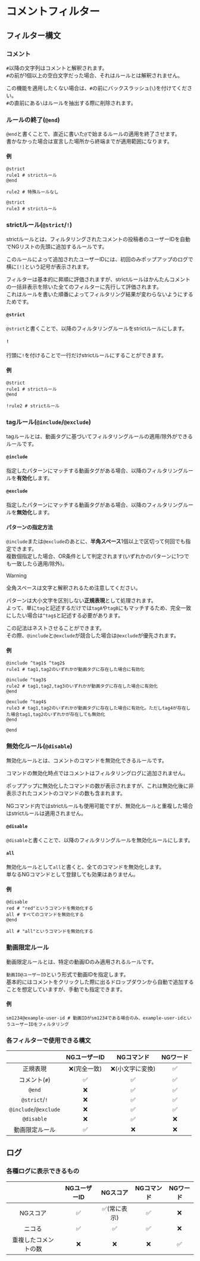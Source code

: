 # コメントフィルター

## フィルター構文

### コメント

`#`以降の文字列はコメントと解釈されます。  
`#`の前が1個以上の空白文字だった場合、それはルールとは解釈されません。

この機能を適用したくない場合は、`#`の前にバックスラッシュ(`\`)を付けてください。  
`#`の直前にある`\`はルールを抽出する際に削除されます。

### ルールの終了(`@end`)

`@end`と書くことで、直近に書いた`@`で始まるルールの適用を終了させます。  
書かなかった場合は宣言した場所から終端までが適用範囲になります。

#### 例

```
@strict
rule1 # strictルール
@end

rule2 # 特殊ルールなし

@strict
rule3 # strictルール
```

### strictルール(`@strict`/`!`)

strictルールとは、フィルタリングされたコメントの投稿者のユーザーIDを自動でNGリストの先頭に追加するルールです。

このルールによって追加されたユーザーIDには、初回のみポップアップのログで横に`[!]`という記号が表示されます。

フィルターは基本的に昇順に評価されますが、strictルールはかんたんコメントの一括非表示を除いた全てのフィルターに先行して評価されます。  
これはルールを書いた順番によってフィルタリング結果が変わらないようにするためです。

#### `@strict`

`@strict`と書くことで、以降のフィルタリングルールをstrictルールにします。

#### `!`

行頭に`!`を付けることで一行だけstrictルールにすることができます。

#### 例

```
@strict
rule1 # strictルール
@end

!rule2 # strictルール
```

### tagルール(`@include`/`@exclude`)

tagルールとは、動画タグに基づいてフィルタリングルールの適用/除外ができるルールです。

#### `@include`

指定したパターンにマッチする動画タグがある場合、以降のフィルタリングルールを**有効化**します。

#### `@exclude`

指定したパターンにマッチする動画タグがある場合、以降のフィルタリングルールを**無効化**します。

#### パターンの指定方法

`@include`または`@exclude`のあとに、**半角スペース**1個以上で区切って何回でも指定できます。  
複数個指定した場合、OR条件として判定されます(いずれかのパターンに1つでも一致したら適用/除外)。

> [!WARNING]
> 全角スペースは文字と解釈されるため注意してください。

パターンは大小文字を区別しない**正規表現**として処理されます。  
よって、単に`tag`と記述するだけでは`tagA`や`tagB`にもマッチするため、完全一致にしたい場合は`^tag$`と記述する必要があります。

この記法はネストさせることができます。  
その際、`@include`と`@exclude`が競合した場合は`@exclude`が優先されます。

#### 例

```
@include ^tag1$ ^tag2$
rule1 # tag1,tag2のいずれかが動画タグに存在した場合に有効化

@include ^tag3$
rule2 # tag1,tag2,tag3のいずれかが動画タグに存在した場合に有効化
@end

@exclude ^tag4$
rule3 # tag1,tag2のいずれかが動画タグに存在した場合に有効化。ただしtag4が存在した場合tag1,tag2のいずれかが存在しても無効化
@end

@end
```

### 無効化ルール(`@disable`)

無効化ルールとは、コメントのコマンドを無効化できるルールです。

コマンドの無効化時点ではコメントはフィルタリングログに追加されません。

ポップアップに無効化したコマンドの数が表示されますが、これは無効化後に非表示されたコメントのコマンドの数も含まれます。

NGコマンド内ではstrictルールも使用可能ですが、無効化ルールと重複した場合はstrictルールは適用されません。

#### `@disable`

`@disable`と書くことで、以降のフィルタリングルールを無効化ルールにします。

#### `all`

無効化ルールとして`all`と書くと、全てのコマンドを無効化します。  
単なるNGコマンドとして登録しても効果はありません。

#### 例

```
@disable
red # "red"というコマンドを無効化する
all # すべてのコマンドを無効化する
@end

all # "all"というコマンドを無効化する
```

### 動画限定ルール

動画限定ルールとは、特定の動画IDのみ適用されるルールです。

`動画ID@ユーザーID`という形式で動画IDを指定します。  
基本的にはコメントをクリックした際に出るドロップダウンから自動で追加することを想定していますが、手動でも指定できます。

#### 例

```
sm1234@example-user-id # 動画IDがsm1234である場合のみ、example-user-idというユーザーIDをフィルタリング
```

### 各フィルターで使用できる構文

|                       | NGユーザーID |    NGコマンド    | NGワード |
| :-------------------: | :----------: | :--------------: | :------: |
|       正規表現        | ❌(完全一致) | ❌(小文字に変換) |    ✅    |
|     コメント(`#`)     |      ✅      |        ✅        |    ✅    |
|        `@end`         |      ❌      |        ✅        |    ✅    |
|     `@strict`/`!`     |      ❌      |        ✅        |    ✅    |
| `@include`/`@exclude` |      ❌      |        ✅        |    ✅    |
|      `@disable`       |      ❌      |        ✅        |    ❌    |
|    動画限定ルール     |      ✅      |        ❌        |    ❌    |

## ログ

### 各種ログに表示できるもの

|                      | NGユーザーID |   NGスコア   | NGコマンド | NGワード |
| :------------------: | :----------: | :----------: | :--------: | :------: |
|       NGスコア       |      ✅      | ✅(常に表示) |     ✅     |    ❌    |
|        ニコる        |      ✅      |      ✅      |     ✅     |    ❌    |
| 重複したコメントの数 |      ❌      |      ❌      |     ❌     |    ✅    |
